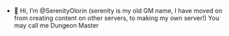 - 👋 Hi, I’m @SerenityOlorin (serenity is my old GM name, I have moved on from creating content on other servers, to making my own server!) You may call me Dungeon Master

<!---
SerenityOlorin/SerenityOlorin is a ✨ special ✨ repository because its `README.md` (this file) appears on your GitHub profile.
You can click the Preview link to take a look at your changes.
--->
